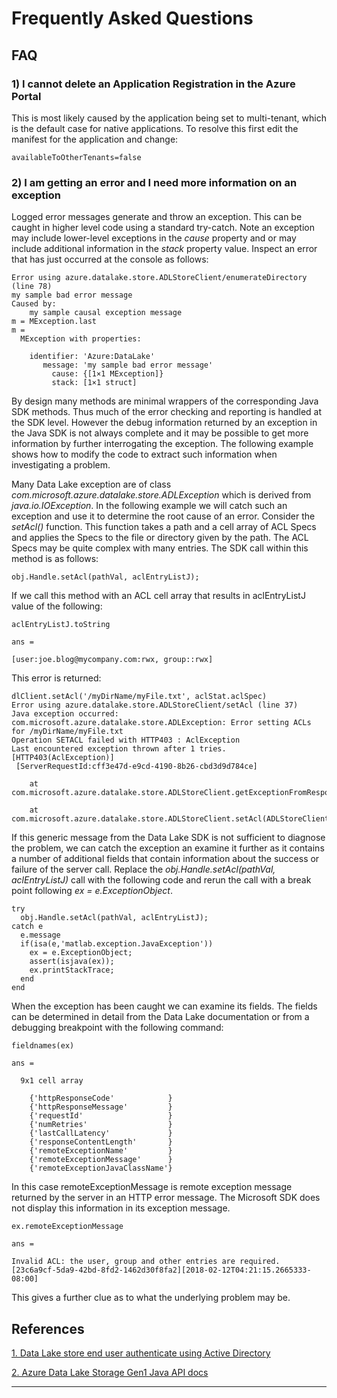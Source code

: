 # Frequently Asked Questions

## FAQ
### 1) I cannot delete an Application Registration in the Azure Portal
This is most likely caused by the application being set to multi-tenant, which is the default case for native applications. To resolve this first edit the manifest for the application and change:
```
availableToOtherTenants=false
```

### 2) I am getting an error and I need more information on an exception
Logged error messages generate and throw an exception. This can be caught in higher level code using a standard try-catch. Note an exception may include lower-level exceptions in the *cause* property and or may include additional information in the *stack* property value. Inspect an error that has just occurred at the console as follows:
```
Error using azure.datalake.store.ADLStoreClient/enumerateDirectory (line 78)
my sample bad error message
Caused by:
    my sample causal exception message
m = MException.last
m =
  MException with properties:

    identifier: 'Azure:DataLake'
       message: 'my sample bad error message'
         cause: {[1×1 MException]}
         stack: [1×1 struct]
```


By design many methods are minimal wrappers of the corresponding Java SDK methods. Thus much of the error checking and reporting is handled at the SDK level. However the debug information returned by an exception in the Java SDK is not always complete and it may be possible to get more information by further interrogating the exception. The following example shows how to modify the code to extract such information when investigating a problem.

Many Data Lake exception are of class *com.microsoft.azure.datalake.store.ADLException* which is derived from *java.io.IOException*. In the following example we will catch such an exception and use it to determine the root cause of an error. Consider the *setAcl()* function. This function takes a path and a cell array of ACL Specs and applies the Specs to the file or directory given by the path. The ACL Specs may be quite complex with many entries. The SDK call within this method is as follows:
```
obj.Handle.setAcl(pathVal, aclEntryListJ);
```

If we call this method with an ACL cell array that results in aclEntryListJ value of the following:
```
aclEntryListJ.toString

ans =

[user:joe.blog@mycompany.com:rwx, group::rwx]
```
This error is returned:

```
dlClient.setAcl('/myDirName/myFile.txt', aclStat.aclSpec)
Error using azure.datalake.store.ADLStoreClient/setAcl (line 37)
Java exception occurred:
com.microsoft.azure.datalake.store.ADLException: Error setting ACLs for /myDirName/myFile.txt
Operation SETACL failed with HTTP403 : AclException
Last encountered exception thrown after 1 tries. [HTTP403(AclException)]
 [ServerRequestId:cff3e47d-e9cd-4190-8b26-cbd3d9d784ce]

	at com.microsoft.azure.datalake.store.ADLStoreClient.getExceptionFromResponse(ADLStoreClient.java:1158)

	at com.microsoft.azure.datalake.store.ADLStoreClient.setAcl(ADLStoreClient.java:894)
```

If this generic message from the Data Lake SDK is not sufficient to diagnose the problem, we can catch the exception an examine it further as it contains a number of additional fields that contain information about the success or failure of the server call. Replace the *obj.Handle.setAcl(pathVal, aclEntryListJ)* call with the following code and rerun the call with a break point following *ex = e.ExceptionObject*.
```
try
  obj.Handle.setAcl(pathVal, aclEntryListJ);
catch e
  e.message
  if(isa(e,'matlab.exception.JavaException'))
    ex = e.ExceptionObject;
    assert(isjava(ex));
    ex.printStackTrace;
  end
end
```

When the exception has been caught we can examine its fields. The fields can be determined in detail from the Data Lake documentation or from a debugging breakpoint with the following command:
```
fieldnames(ex)

ans =

  9x1 cell array

    {'httpResponseCode'            }
    {'httpResponseMessage'         }
    {'requestId'                   }
    {'numRetries'                  }
    {'lastCallLatency'             }
    {'responseContentLength'       }
    {'remoteExceptionName'         }
    {'remoteExceptionMessage'      }
    {'remoteExceptionJavaClassName'}
```
In this case remoteExceptionMessage is remote exception message returned by the server in an HTTP error message. The Microsoft SDK does not display this information in its exception message.

```
ex.remoteExceptionMessage

ans =

Invalid ACL: the user, group and other entries are required. [23c6a9cf-5da9-42bd-8fd2-1462d30f8fa2][2018-02-12T04:21:15.2665333-08:00]
```
This gives a further clue as to what the underlying problem may be.

## References
[1. Data Lake store end user authenticate using Active Directory](https://docs.microsoft.com/en-us/azure/data-lake-store/data-lake-store-end-user-authenticate-using-active-directory)

[2. Azure Data Lake Storage Gen1 Java API docs](https://azure.github.io/azure-data-lake-store-java/javadoc/)

----------------
[//]: #  (Copyright 2017 The MathWorks, Inc.)
